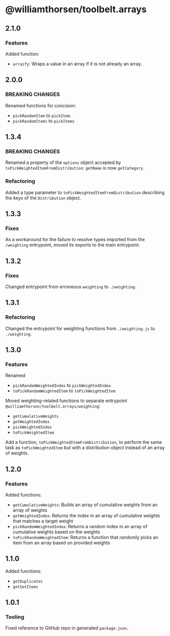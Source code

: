 # @williamthorsen/toolbelt.arrays

## 2.1.0

### Features

Added function:

- `arraify`: Wraps a value in an array if it is not already an array.

## 2.0.0

### BREAKING CHANGES

Renamed functions for concision:

- `pickRandomItem` to `pickItem`.
- `pickRandomItems` to `pickItems`

## 1.3.4

### BREAKING CHANGES

Renamed a property of the `options` object accepted by `toPickWeightedItemFromDistribution`: `getName` is now
`getCategory`.

### Refactoring

Added a type parameter to `toPickWeightedItemFromDistribution` describing the keys of the `Distribution` object.

## 1.3.3

### Fixes

As a workaround for the failure to resolve types imported from the `/weighting` entrypoint, moved its exports to the
main entrypoint.

## 1.3.2

### Fixes

Changed entrypoint from erroneous `weighting` to `./weighting`.

## 1.3.1

### Refactoring

Changed the entrypoint for weighting functions from `./weighting.js` to `./weighting`.

## 1.3.0

### Features

Renamed

- `pickRandomWeightedIndex` to `pickWeightedIndex`
- `toPickRandomWeightedItem` to `toPickWeightedItem`

Moved weighting-related functions to separate entrypoint `@williamthorsen/toolbelt.arrays/weighting`:

- `getCumulativeWeights`
- `getWeightedIndex`
- `pickWeightedIndex`
- `toPickWeightedItem`

Add a function, `toPickWeightedItemFromDistribution`, to perform the same task as `toPickWeightedItem` but with a
distribution object instead of an array of weights.

## 1.2.0

### Features

Added functions:

- `getCumulativeWeights`: Builds an array of cumulative weights from an array of weights
- `getWeightedIndex`: Returns the index in an array of cumulative weights that matches a target weight
- `pickRandomWeightedIndex`: Returns a random index in an array of cumulative weights based on the weights
- `toPickRandomWeightedItem`: Returns a function that randomly picks an item from an array based on provided weights

## 1.1.0

Added functions:

- `getDuplicates`
- `getSetItems`

## 1.0.1

### Tooling

Fixed reference to GitHub repo in generated `package.json`.

